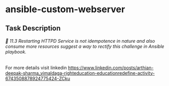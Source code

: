 # ansible-custom-webserver

## Task Description

###### 🔰 11.3  Restarting HTTPD Service is not idempotence in nature and also consume more resources suggest a way to rectify this challenge in Ansible playbook.

For more details visit linkedin https://www.linkedin.com/posts/arthian-deepak-sharma_vimaldaga-righteducation-educationredefine-activity-6743508878924775424-ZCku
